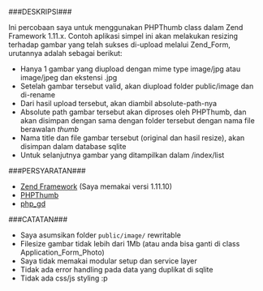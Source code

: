 ###DESKRIPSI###

Ini percobaan saya untuk menggunakan PHPThumb class dalam Zend Framework 1.11.x. 
Contoh aplikasi simpel ini akan melakukan resizing terhadap gambar yang telah sukses di-upload melalui Zend_Form, 
urutannya adalah sebagai berikut:

*    Hanya 1 gambar yang diupload dengan mime type image/jpg 
     atau image/jpeg dan ekstensi .jpg
*    Setelah gambar tersebut valid, akan diupload folder public/image dan di-rename
*    Dari hasil upload tersebut, akan diambil absolute-path-nya
*    Absolute path gambar tersebut akan diproses oleh PHPThumb, 
     dan akan disimpan dengan sama dengan folder tersebut dengan nama file berawalan _thumb_
*    Nama title dan file gambar tersebut (original dan hasil resize), 
     akan disimpan dalam database sqlite
*    Untuk selanjutnya gambar yang ditampilkan dalam /index/list

###PERSYARATAN###

* [Zend Framework](http://framework.zend.com/download/latest) (Saya memakai versi 1.11.10)
* [PHPThumb](https://github.com/masterexploder/PHPThumb)
* [php_gd](http://www.php.net/manual/en/image.installation.php)

###CATATAN###

*    Saya asumsikan folder `public/image/` rewritable
*    Filesize gambar tidak lebih dari 1Mb 
     (atau anda bisa ganti di class Application_Form_Photo)
*    Saya tidak memakai modular setup dan service layer
*    Tidak ada error handling pada data yang duplikat di sqlite
*    Tidak ada css/js styling :p